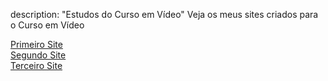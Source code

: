 description: "Estudos do Curso em Vídeo"
Veja os meus sites criados para o Curso em Vídeo

<a href="https://conationi.github.io/HTML-CSS/primeirosite/">Primeiro Site</a> <br>
<a href="https://conationi.github.io/HTML-CSS/segundosite/">Segundo Site</a> <br>
<a href="https://conationi.github.io/HTML-CSS/terceirosite/">Terceiro Site</a>
